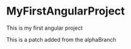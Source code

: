 # MyFirstAngularProject
This is my first angular project


This is a patch added from the alphaBranch
